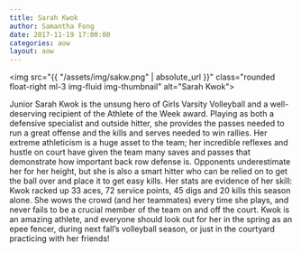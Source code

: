 ```yaml
---
title: Sarah Kwok
author: Samantha Fong
date: 2017-11-19 17:00:00
categories: aow
layout: aow
---
```


<img src="{{ "/assets/img/sakw.png" | absolute_url }}" class="rounded float-right ml-3 img-fluid img-thumbnail" alt="Sarah Kwok">

Junior Sarah Kwok is the unsung hero of Girls Varsity Volleyball and a well-deserving recipient of the Athlete of the Week award. Playing as both a defensive specialist and outside hitter, she provides the passes needed to run a great offense and the kills and serves needed to win rallies. Her extreme athleticism is a huge asset to the team; her incredible reflexes and hustle on court have given the team many saves and passes that demonstrate how important back row defense is. Opponents underestimate her for her height, but she is also a smart hitter who can be relied on to get the ball over and place it to get easy kills. Her stats are evidence of her skill: Kwok racked up 33 aces, 72 service points, 45 digs and 20 kills this season alone. She wows the crowd (and her teammates) every time she plays, and never fails to be a crucial member of the team on and off the court. Kwok is an amazing athlete, and everyone should look out for her in the spring as an epee fencer, during next fall’s volleyball season, or just in the courtyard practicing with her friends!
